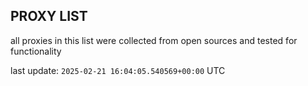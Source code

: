 ## PROXY LIST

all proxies in this list were collected from open sources and tested for functionality

last update: `2025-02-21 16:04:05.540569+00:00` UTC